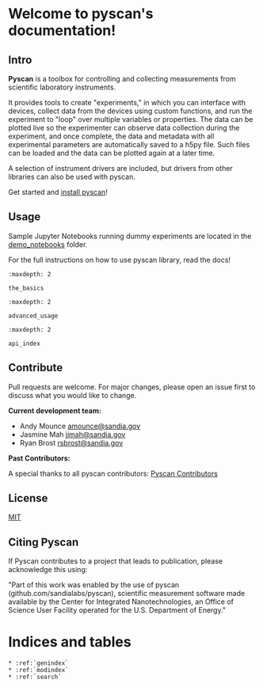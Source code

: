 Welcome to pyscan's documentation!
==================================

## Intro

**Pyscan** is a toolbox for controlling and collecting measurements from scientific laboratory instruments.

It provides tools to create "experiments," in which you can interface with devices, collect data from the devices using custom functions, and run the experiment to "loop" over multiple variables or properties. The data can be plotted live so the experimenter can observe data collection during the experiment, and once complete, the data and metadata with all experimental parameters are automatically saved to a h5py file. Such files can be loaded and the data can be plotted again at a later time.

A selection of instrument drivers are included, but drivers from other libraries can also be used with pyscan.

Get started and [install pyscan](./basics/installation)!

## Usage

Sample Jupyter Notebooks running dummy experiments are located in the [demo_notebooks](./basics/notebooks) folder.

For the full instructions on how to use pyscan library, read the docs!

```{toctree}
:maxdepth: 2

the_basics
```

```{toctree}
:maxdepth: 2

advanced_usage
```

```{toctree}
:maxdepth: 2

api_index
```

## Contribute

Pull requests are welcome. For major changes, please open an issue first to discuss what you would like to change.

**Current development team:**
- Andy Mounce amounce@sandia.gov
- Jasmine Mah jjmah@sandia.gov
- Ryan Brost rsbrost@sandia.gov

**Past Contributors:**

A special thanks to all pyscan contributors: [Pyscan Contributors](https://github.com/sandialabs/pyscan/wiki/Pyscan-wall-of-fame#past-and-current-contributors)

## License
[MIT](https://choosealicense.com/licenses/mit/)

## Citing Pyscan

If Pyscan contributes to a project that leads to publication, please acknowledge this using:

"Part of this work was enabled by the use of pyscan (github.com/sandialabs/pyscan), scientific measurement software made available by the Center for Integrated Nanotechnologies, an Office of Science User Facility operated for the U.S. Department of Energy."

# Indices and tables

```{eval-rst}
* :ref:`genindex`
* :ref:`modindex`
* :ref:`search`
```


